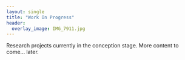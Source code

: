 ```yaml
---
layout: single
title: "Work In Progress"
header:
  overlay_image: IMG_7911.jpg
---
```

Research projects currently in the conception stage. More content to come... later.
